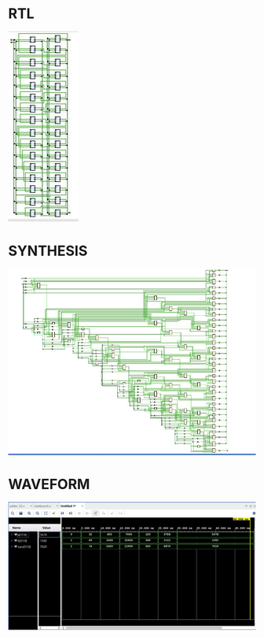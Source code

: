 # RTL

![](https://github.com/anandbaheti/-100CODESOFRTL/blob/main/CODE%206%2032%20bit%20ADDER/RTl.JPG)

# SYNTHESIS

![](https://github.com/anandbaheti/-100CODESOFRTL/blob/main/CODE%206%2032%20bit%20ADDER/LUT%20BASED.JPG)

# WAVEFORM

![](https://github.com/anandbaheti/-100CODESOFRTL/blob/main/CODE%206%2032%20bit%20ADDER/WAVEFORM.JPG)
